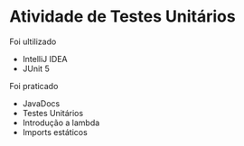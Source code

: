 # Atividade de Testes Unitários

Foi ultilizado
- IntelliJ IDEA
- JUnit 5

Foi praticado
- JavaDocs
- Testes Unitários
- Introdução a lambda
- Imports estáticos

